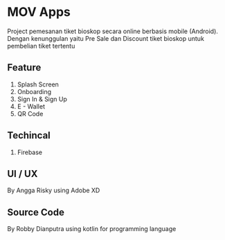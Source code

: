 # MOV Apps
Project pemesanan tiket bioskop secara online berbasis mobile (Android). Dengan kenunggulan yaitu Pre Sale dan Discount tiket bioskop untuk pembelian tiket tertentu

## Feature
1. Splash Screen
2. Onboarding 
3. Sign In & Sign Up
4. E - Wallet
5. QR Code

## Techincal
1. Firebase

## UI / UX
By Angga Risky using Adobe XD

## Source Code
By Robby Dianputra using kotlin for programming language
